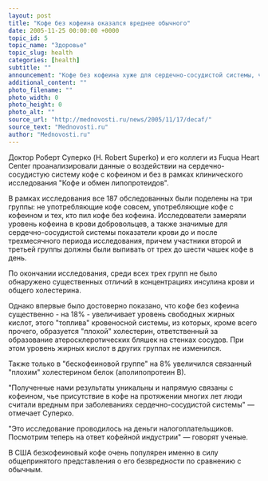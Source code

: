 ```yaml
---
layout: post
title: "Кофе без кофеина оказался вреднее обычного"
date: 2005-11-25 00:00:00 +0000
topic_id: 5
topic_name: "Здоровье"
topic_slug: health
categories: [health]
subtitle: ""
announcement: "Кофе без кофеина хуже для сердечно-сосудистой системы, чем с кофеином - такие необычные выводы прозвучали на проходящей в Атланте ежегодной сессии Американского Кардиологического общества, сообщает Daly Mail."
additional_content: ""
photo_filename: ""
photo_width: 0
photo_height: 0
photo_alt: ""
source_url: "http://mednovosti.ru/news/2005/11/17/decaf/"
source_text: "Mednovosti.ru"
author: "Mednovosti.ru"
---
```

Доктор Роберт Суперко (H. Robert Superko) и его коллеги из Fuqua Heart Center проанализировали данные о воздействии на сердечно-сосудистую систему кофе с кофеином и без в рамках клинического исследования "Кофе и обмен липопротеидов".

В рамках исследования все 187 обследованных были поделены на три группы: не употребляющие кофе совсем, употребляющие кофе с кофеином и тех, кто пил кофе без кофеина. Исследователи замеряли уровень кофеина в крови добровольцев, а также значимые для сердечно-сосудистой системы показатели крови до и после трехмесячного периода исследования, причем участники второй и третьей группы должны были выпивать от трех до шести чашек кофе в день.

По окончании исследования, среди всех трех групп не было обнаружено существенных отличий в концентрациях инсулина крови и общего холестерина.

Однако впервые было достоверно показано, что кофе без кофеина существенно - на 18% - увеличивает уровень свободных жирных кислот, этого "топлива" кровеносной системы, из которых, кроме всего прочего, образуется "плохой" холестерин, ответственный за образование атеросклеротических бляшек на стенках сосудов. При этом уровень жирных кислот в других группах не изменился.

Также только в "бескофеиновой группе" на 8% увеличился связанный "плохим" холестерином белок (аполипопротеин В).

"Полученные нами результаты уникальны и напрямую связаны с кофеином, чье присутствие в кофе на протяжении многих лет люди считали вредным при заболеваниях сердечно-сосудистой системы" &mdash; отмечает Суперко.

"Это исследование проводилось на деньги налогоплательщиков. Посмотрим теперь на ответ кофейной индустрии" &mdash; говорят ученые.

В США безкофеиновый кофе очень популярен именно в силу общепринятого представления о его безвредности по сравнению с обычным.
